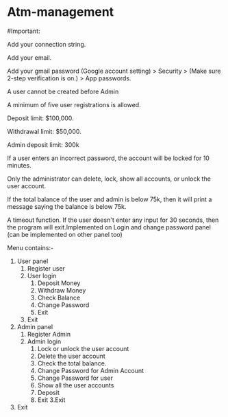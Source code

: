 # Atm-management

#Important:

Add your connection string.

Add your email.

Add your gmail password (Google account setting) > Security > (Make sure 2-step verification is on.) > App passwords.

A user cannot be created before Admin

A minimum of five user registrations is allowed.

Deposit limit: $100,000.

Withdrawal limit: $50,000.

Admin deposit limit: 300k

If a user enters an incorrect password, the account will be locked for 10 minutes.

Only the administrator can delete, lock, show all accounts, or unlock the user account.

If the total balance of the user and admin is below 75k, then it will print a message saying the balance is below 75k.

A timeout function. If the user doesn't enter any input for 30 seconds, then the program will exit.Implemented on Login and change password panel (can be implemented on other panel too)


Menu contains:-
1. User panel
    1. Register user
    2. User login
        1. Deposit Money
        2. Withdraw Money
        3. Check Balance
        4. Change Password
        5. Exit
    3. Exit
2. Admin panel
    1. Register Admin
    2. Admin login
        1. Lock or unlock the user account
        2.  Delete the user account
        3.  Check the total balance.
        4.  Change Password for Admin Account
        5.  Change Password for user
        6.  Show all the user accounts
        7.  Deposit
        8.  Exit
    3.Exit
3. Exit 
